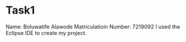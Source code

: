 # Task1
Name: Boluwatife Alawode
Matriculatioin Number: 7219092
I used the Eclipse IDE to create my project.
